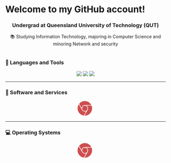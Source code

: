 # Welcome to my GitHub account!

<h3 align="center"> Undergrad at  Queensland University of Technology (QUT)</h3>



<div align="center">
   📚 Studying Information Technology, majoring in Computer Science and minoring Network and security

</div>

<br/>

### 🧰 Languages and Tools 
<div align="center">
   <img src="https://cdn.jsdelivr.net/gh/devicons/devicon@latest/icons/python/python-original.svg" />
   <img src="https://cdn.jsdelivr.net/gh/devicons/devicon@latest/icons/csharp/csharp-original.svg" />
   <img src="https://devicon-website.vercel.app/api/c/original.svg" />
</div>

---
### 📄 Software and Services 
<div align="center">
    <img src="https://raw.githubusercontent.com/devicons/devicon/master/icons/chrome/chrome-plain.svg" alt="Chrome" height="48rem"/>&nbsp;
</div>

---
### 💻 Operating Systems
<div align="center">
    <img src="https://raw.githubusercontent.com/devicons/devicon/master/icons/chrome/chrome-plain.svg" alt="Chrome" height="48rem"/>&nbsp;
</div>

